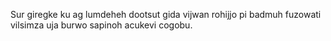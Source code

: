Sur giregke ku ag lumdeheh dootsut gida vijwan rohijjo pi badmuh fuzowati vilsimza uja burwo sapinoh acukevi cogobu.